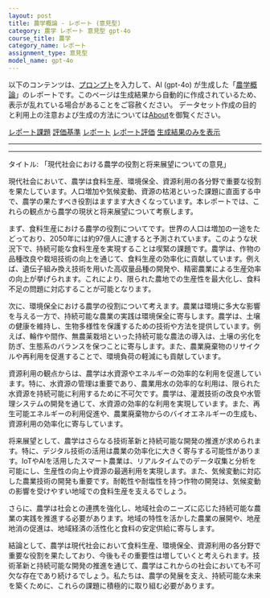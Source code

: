 ```yaml
---
layout: post
title: 農学概論 - レポート (意見型)
category: 農学 レポート 意見型 gpt-4o
course_title: 農学
category_name: レポート
assignment_type: 意見型
model_name: gpt-4o
---
```


以下のコンテンツは、[プロンプト](https://github.com/takedatoshiyuki/synthetic_assignments/tree/main/generated/農学/gpt-4o/prompt_レポート-意見型.md)を入力して、AI (gpt-4o) が生成した「[農学概論](/contents/農学/)」のレポートです。このページは生成結果から自動的に作成されているため、表示が乱れている場合があることをご容赦ください。
データセット作成の目的と利用上の注意および生成の方法については[About](/About)を御覧ください。

[レポート課題](../レポート課題-意見型)
[評価基準](../評価基準-意見型)
[レポート](../レポート-意見型)
[レポート評価](../レポート評価-意見型)
[生成結果のみを表示](https://github.com/takedatoshiyuki/synthetic_assignments/tree/main/generated/農学/gpt-4o/レポート-意見型.md)
  

***
***
  
タイトル: 「現代社会における農学の役割と将来展望についての意見」

現代社会において、農学は食料生産、環境保全、資源利用の各分野で重要な役割を果たしています。人口増加や気候変動、資源の枯渇といった課題に直面する中で、農学の果たすべき役割はますます大きくなっています。本レポートでは、これらの観点から農学の現状と将来展望について考察します。

まず、食料生産における農学の役割についてです。世界の人口は増加の一途をたどっており、2050年には約97億人に達すると予測されています。このような状況下で、持続可能な食料生産を実現することは喫緊の課題です。農学は、作物の品種改良や栽培技術の向上を通じて、食料生産の効率化に貢献しています。例えば、遺伝子組み換え技術を用いた高収量品種の開発や、精密農業による生産効率の向上が挙げられます。これにより、限られた農地での生産性を最大化し、食料不足の問題に対応することが可能となります。

次に、環境保全における農学の役割について考えます。農業は環境に多大な影響を与える一方で、持続可能な農業の実践は環境保全に寄与します。農学は、土壌の健康を維持し、生物多様性を保護するための技術や方法を提供しています。例えば、輪作や間作、無農薬栽培といった持続可能な農法の導入は、土壌の劣化を防ぎ、生態系のバランスを保つことに寄与します。また、農業廃棄物のリサイクルや再利用を促進することで、環境負荷の軽減にも貢献しています。

資源利用の観点からは、農学は水資源やエネルギーの効率的な利用を促進しています。特に、水資源の管理は重要であり、農業用水の効率的な利用は、限られた水資源を持続可能に利用するために不可欠です。農学は、灌漑技術の改良や水管理システムの開発を通じて、水資源の効率的な利用を実現しています。また、再生可能エネルギーの利用促進や、農業廃棄物からのバイオエネルギーの生成も、資源利用の効率化に寄与しています。

将来展望として、農学はさらなる技術革新と持続可能な開発の推進が求められます。特に、デジタル技術の活用は農業の効率化に大きく寄与する可能性があります。IoTやAIを活用したスマート農業は、リアルタイムでのデータ収集と分析を可能にし、生産性の向上や資源の最適利用を実現します。また、気候変動に対応した農業技術の開発も重要です。耐乾性や耐塩性を持つ作物の開発は、気候変動の影響を受けやすい地域での食料生産を支えるでしょう。

さらに、農学は社会との連携を強化し、地域社会のニーズに応じた持続可能な農業の実践を推進する必要があります。地域の特性を活かした農業の展開や、地産地消の促進は、地域経済の活性化と食料の安定供給に寄与します。

結論として、農学は現代社会において食料生産、環境保全、資源利用の各分野で重要な役割を果たしており、今後もその重要性は増していくと考えられます。技術革新と持続可能な開発の推進を通じて、農学はこれからの社会においても不可欠な存在であり続けるでしょう。私たちは、農学の発展を支え、持続可能な未来を築くために、これらの課題に積極的に取り組む必要があります。
